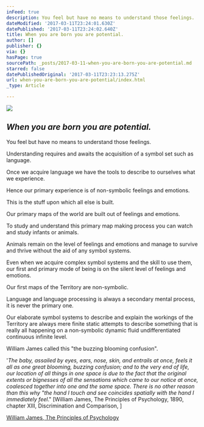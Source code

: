 ```yaml
---
inFeed: true
description: You feel but have no means to understand those feelings.
dateModified: '2017-03-11T23:24:01.630Z'
datePublished: '2017-03-11T23:24:02.640Z'
title: When you are born you are potential.
author: []
publisher: {}
via: {}
hasPage: true
sourcePath: _posts/2017-03-11-when-you-are-born-you-are-potential.md
starred: false
datePublishedOriginal: '2017-03-11T23:23:13.275Z'
url: when-you-are-born-you-are-potential/index.html
_type: Article

---
```

![](https://the-grid-user-content.s3-us-west-2.amazonaws.com/2eb5ab68-7d20-43d2-b0b7-e76d0adab3c4.jpg)

## _When you are born you are potential._

You feel but have no means to understand those feelings.

Understanding requires and awaits the acquisition of a
symbol set such as language.

Once we acquire language we have the tools to describe to
ourselves what we experience.

Hence our primary experience is of non-symbolic feelings and
emotions.

This is the stuff upon which all else is built.

Our primary maps of the world are built out of feelings and
emotions.

To study and understand this primary map making process you
can watch and study infants or animals.

Animals remain on the level of feelings and emotions and
manage to survive and thrive without the aid of any symbol systems. 

Even when we acquire complex symbol systems and the skill to
use them, our first and primary mode of being is on the silent level of
feelings and emotions.

Our first maps of the Territory are non-symbolic.

Language and language processing is always a secondary
mental process, it is never the primary one.

Our elaborate symbol systems to describe and explain the
workings of the Territory are always mere finite static attempts to describe
something that is really all happening on a non-symbolic dynamic fluid
undifferentiated continuous infinite level.

William James called this "the buzzing blooming confusion".

'_The baby, assailed by eyes, ears, nose, skin, and entrails
at once, feels it all as one great blooming, buzzing confusion; and to the very
end of life, our location of all things in one space is due to the fact that
the original extents or bignesses of all the sensations which came to our
notice at once, coalesced together into one and the same space. There is no
other reason than this why "the hand I touch and see coincides spatially
with the hand I immediately feel_." \[William James, The Principles of
Psychology, 1890, chapter XIII, Discrimination and Comparison, \]

[William James, The Principles of Psychology][0]

[0]: http://psychclassics.yorku.ca/James/Principles/prin13.htm
